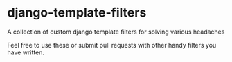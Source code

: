 # django-template-filters
A collection of custom django template filters for solving various headaches

Feel free to use these or submit pull requests with other handy filters you have written.
